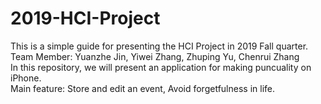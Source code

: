 # 2019-HCI-Project
This is a simple guide for presenting the HCI Project in 2019 Fall quarter.</br>
Team Member: Yuanzhe Jin, Yiwei Zhang, Zhuping Yu, Chenrui Zhang</br>
In this repository, we will present an application for making puncuality on iPhone.</br>
Main feature: Store and edit an event, Avoid forgetfulness in life. </br>
